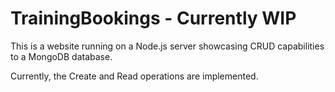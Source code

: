 # TrainingBookings - Currently WIP
This is a website running on a Node.js server showcasing CRUD capabilities to a MongoDB database.

Currently, the Create and Read operations are implemented.
